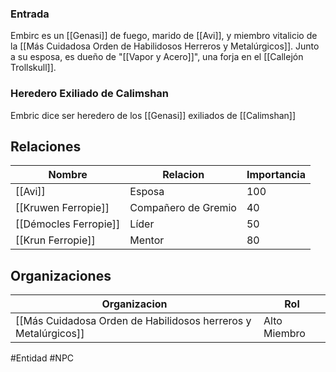 
### Entrada
Embirc es un [[Genasi]] de fuego, marido de [[Avi]], y miembro vitalicio de la [[Más Cuidadosa Orden de Habilidosos Herreros y Metalúrgicos]]. Junto a su esposa, es dueño de "[[Vapor y Acero]]", una forja en el [[Callejón Trollskull]]. 

### Heredero Exiliado de Calimshan
Embric dice ser heredero de los [[Genasi]] exiliados de [[Calimshan]]


## Relaciones

| Nombre                | Relacion            | Importancia |
| --------------------- | ------------------- | ----------- |
| [[Avi]]               | Esposa              | 100         |
| [[Kruwen Ferropie]]   | Compañero de Gremio | 40          |
| [[Démocles Ferropie]] | Líder               | 50          |
| [[Krun Ferropie]]     | Mentor              | 80            |

## Organizaciones

| Organizacion                                                   | Rol |
| -------------------------------------------------------------- | --- |
| [[Más Cuidadosa Orden de Habilidosos herreros y Metalúrgicos]] | Alto Miembro    |


#Entidad #NPC 